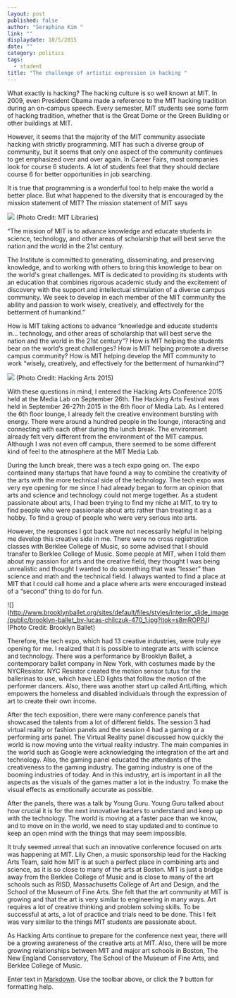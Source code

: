 ```yaml
---
layout: post
published: false
author: "Seraphina Kim "
link: ""
displaydate: 10/5/2015
date: ""
category: politics
tags: 
  - student
title: "The challenge of artistic expression in hacking "
---
```


What exactly is hacking? The hacking culture is so well known at MIT. In 2009, even President Obama made a reference to the MIT hacking tradition during an on-campus speech. Every semester, MIT students see some form of hacking tradition, whether that is the Great Dome or the Green Building or other buildings at MIT. 

However, it seems that the majority of the MIT community associate hacking with strictly programming. MIT has such a diverse group of community, but it seems that only one aspect of the community continues to get emphasized over and over again. In Career Fairs, most companies look for course 6 students. A lot of students feel that they should declare course 6 for better opportunities in job searching. 

It is true that programming is a wonderful tool to help make the world a better place. But what happened to the diversity that is encouraged by the mission statement of MIT? The mission statement of MIT says 

![](http://libraries.mit.edu/mithistory/wp-content/files/mit-seal_400x400-300x300.gif)
(Photo Credit: MIT Libraries) 

“The mission of MIT is to advance knowledge and educate students in science, technology, and other areas of scholarship that will best serve the nation and the world in the 21st century.

The Institute is committed to generating, disseminating, and preserving knowledge, and to working with others to bring this knowledge to bear on the world's great challenges. MIT is dedicated to providing its students with an education that combines rigorous academic study and the excitement of discovery with the support and intellectual stimulation of a diverse campus community. We seek to develop in each member of the MIT community the ability and passion to work wisely, creatively, and effectively for the betterment of humankind.”

How is MIT taking actions to advance “knowledge and educate students in… technology, and other areas of scholarship that will best serve the nation and the world in the 21st century”? How is MIT helping the students bear on the world’s great challenges? How is MIT helping promote a diverse campus community? How is MIT helping develop the MIT community to work “wisely, creatively, and effectively for the betterment of humankind”? 

![](https://s.evbuc.com/https_proxy?url=http%3A%2F%2Fi59.tinypic.com%2Fnz485.jpg&sig=ADR2i7-QHVriDp8YI-QEqysAHIVs1gBo2A )
(Photo Credit: Hacking Arts 2015) 

With these questions in mind, I entered the Hacking Arts Conference 2015 held at the Media Lab on September 26th. The Hacking Arts Festival was held in September 26-27th 2015 in the 6th floor of Media Lab. As I entered the 6th floor lounge, I already felt the creative environment bursting with energy. There were around a hundred people in the lounge, interacting and connecting with each other during the lunch break. The environment already felt very different from the environment of the MIT campus. Although I was not even off campus, there seemed to be some different kind of feel to the atmosphere at the MIT Media Lab. 

During the lunch break, there was a tech expo going on. The expo contained many startups that have found a way to combine the creativity of the arts with the more technical side of the technology. The tech expo was very eye opening for me since I had already began to form an opinion that arts and science and technology could not merge together. As a student passionate about arts, I had been trying to find my niche at MIT, to try to find people who were passionate about arts rather than treating it as a hobby. To find a group of people who were very serious into arts. 

However, the responses I got back were not necessarily helpful in helping me develop this creative side in me. There were no cross registration classes with Berklee College of Music, so some advised that I should transfer to Berklee College of Music. Some people at MIT, when I told them about my passion for arts and the creative field, they thought I was being unrealistic and thought I wanted to do something that was “lesser” than science and math and the technical field. I always wanted to find a place at MIT that I could call home and a place where arts were encouraged instead of a “second” thing to do for fun. 
 
![] (http://www.brooklynballet.org/sites/default/files/styles/interior_slide_image/public/brooklyn-ballet_by-lucas-chilczuk-470_1.jpg?itok=s8mROPPJ)
(Photo Credit: Brooklyn Ballet) 

Therefore, the tech expo, which had 13 creative industries, were truly eye opening for me. I realized that it is possible to integrate arts with science and technology. There was a performance by Brooklyn Ballet, a contemporary ballet company in New York, with costumes made by the NYCResistor. NYC Resistor created the motion sensor tutus for the ballerinas to use, which have LED lights that follow the motion of the performer dancers. Also, there was another start up called ArtLifting, which empowers the homeless and disabled individuals through the expression of art to create their own income. 

After the tech exposition, there were many conference panels that showcased the talents from a lot of different fields. The session 3 had virtual reality or fashion panels and the session 4 had a gaming or a performing arts panel. The Virtual Reality panel discussed how quickly the world is now moving unto the virtual reality industry. The main companies in the world such as Google were acknowledging the integration of the art and technology. Also, the gaming panel educated the attendants of the creativeness to the gaming industry. The gaming industry is one of the booming industries of today. And in this industry, art is important in all the aspects as the visuals of the games matter a lot in the industry. To make the visual effects as emotionally accurate as possible. 
 
After the panels, there was a talk by Young Guru. Young Guru talked about how crucial it is for the next innovative leaders to understand and keep up with the technology. The world is moving at a faster pace than we know, and to move on in the world, we need to stay updated and to continue to keep an open mind with the things that may seem impossible. 

It truly seemed unreal that such an innovative conference focused on arts was happening at MIT. Lily Chen, a music sponsorship lead for the Hacking Arts Team, said how MIT is at such a perfect place in combining arts and science, as it is so close to many of the arts at Boston. MIT is just a bridge away from the Berklee College of Music and is close to many of the art schools such as RISD, Massachusetts College of Art and Design, and the School of the Museum of Fine Arts. She felt that the art community at MIT is growing and that the art is very similar to engineering in many ways. Art requires a lot of creative thinking and problem solving skills. To be successful at arts, a lot of practice and trials need to be done. This I felt was very similar to the things MIT students are passionate about. 

As Hacking Arts continue to prepare for the conference next year, there will be a growing awareness of the creative arts at MIT. Also, there will be more growing relationships between MIT and major art schools in Boston, The New England Conservatory, The School of the Museum of Fine Arts, and Berklee College of Music. 


Enter text in [Markdown](http://daringfireball.net/projects/markdown/). Use the toolbar above, or click the **?** button for formatting help.
